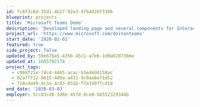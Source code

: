 ```yaml
---
id: fc8f3c6d-35d1-4b27-92e3-4f6dd2bf3306
blueprint: projects
title: 'Microsoft Teams Demo'
description: 'Developed landing page and several components for Interactive Microsoft Teams Demo.'
project_url: 'https://www.microsoft.com/doitonteams'
start_date: '2020-02-01'
featured: true
side_project: false
updated_by: 59e67be5-435b-45c1-a7e6-1d9a02873b6e
updated_at: 1665702174
project_tags:
  - c90df21e-74c4-44b5-acac-b5ed4d4158ac
  - 02a7ff12-8615-4d0a-a411-9c0aa8e71d52
  - 718cda99-dc3a-4c03-831b-f7a3407fcd18
end_date: '2020-03-03'
employer: 5ccd3cd8-3d8e-457d-8ce0-bb552329344b
---
```

